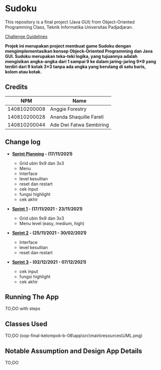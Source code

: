 # Sudoku

This repository is a final project (Java GUI) from Object-Oriented Programming Class, Teknik Informatika Universitas Padjadjaran. 

[Challenge Guidelines](challenge-guideline.md)

**Projek ini merupakan project membuat game Sudoku dengan mengimplementasikan konsep Objeck-Oriented Programming dan Java GUI. Sudoku merupakan teka-teki logika, yang tujuannya adalah mengisikan angka-angka dari 1 sampai 9 ke dalam jaring-jaring 9×9 yang terdiri dari 9 kotak 3×3 tanpa ada angka yang berulang di satu baris, kolom atau kotak.**

## Credits
| NPM           | Name                    |
| ------------- |-------------------------|
| 140810200008  | Anggie Forestry         |
| 140810200028  | Ananda Shaquille Farell |
| 140810200044  | Ade Dwi Fatwa Sembiring |

## Change log
- **[Sprint Planning](changelog/sprint-planning.md) - (17/11/2021)** 
   - Grid ubin 9x9 dan 3x3
   - Menu
   - Interface
   - level kesulitan
   - reset dan restart
   - cek input
   - fungsi highlight
   - cek akhir

- **[Sprint 1](changelog/sprint-1.md) - (17/11/2021 - 23/11/2021)** 
   - Grid ubin 9x9 dan 3x3
   - Menu level (easy, medium, high)

- **[Sprint 2](changelog/sprint-2.md) - (25/11/2021 - 30/02/2021)** 
   - Interface
   - level kesulitan
   - reset dan restart   
   
- **[Sprint 3](changelog/sprint-3.md) - (02/12/2021 - 07/12/2021)** 
   - cek input
   - fungsi highlight
   - cek akhir

## Running The App

TO;DO with steps

## Classes Used

TO;DO
(oop-final-kelompok-b-08\app\src\main\resources\UML.png)

## Notable Assumption and Design App Details

TO;DO
